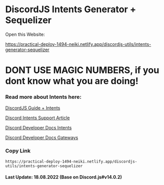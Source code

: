 # DiscordJS Intents Generator + Sequelizer

Open this Website:

https://practical-deploy-1494-neiki.netlify.app/discordjs-utils/intents-generator-sequelizer

# DONT USE MAGIC NUMBERS, if you dont know what you are doing!
### Read more about Intents here:

[DiscordJS Guide + Intents](https://discordjs.guide/popular-topics/intents.html#privileged-intents)

[Discord Intents Support Article](https://support.discord.com/hc/en-us/articles/360040720412)

[Discord Developer Docs Intents](https://discord.com/developers/docs/topics/gateway#privileged-intents)

[Discord Developer Docs Gateways](https://discord.com/developers/docs/topics/gateway)


### Copy Link
`https://practical-deploy-1494-neiki.netlify.app/discordjs-utils/intents-generator-sequelizer`



#### Last Update: 18.08.2022 (Base on Discord.js#v14.0.2)